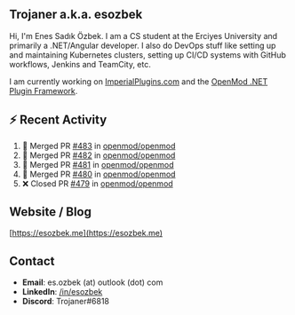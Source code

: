##  Trojaner a.k.a. esozbek
Hi, I'm Enes Sadık Özbek. I am a CS student at the Erciyes University and primarily a .NET/Angular developer. I also do DevOps stuff like setting up and maintaining Kubernetes clusters, setting up CI/CD systems with GitHub workflows, Jenkins and TeamCity, etc.

I am currently working on [ImperialPlugins.com](https://imperialplugins.com) and the [OpenMod .NET Plugin Framework](https://github.com/openmod/openmod). 

## :zap: Recent Activity

<!--START_SECTION:activity-->
1. 🎉 Merged PR [#483](https://github.com/openmod/openmod/pull/483) in [openmod/openmod](https://github.com/openmod/openmod)
2. 🎉 Merged PR [#482](https://github.com/openmod/openmod/pull/482) in [openmod/openmod](https://github.com/openmod/openmod)
3. 🎉 Merged PR [#481](https://github.com/openmod/openmod/pull/481) in [openmod/openmod](https://github.com/openmod/openmod)
4. 🎉 Merged PR [#480](https://github.com/openmod/openmod/pull/480) in [openmod/openmod](https://github.com/openmod/openmod)
5. ❌ Closed PR [#479](https://github.com/openmod/openmod/pull/479) in [openmod/openmod](https://github.com/openmod/openmod)
<!--END_SECTION:activity-->

## Website / Blog
[https://esozbek.me](https://esozbek.me)

## Contact
- **Email**: es.ozbek (at) outlook (dot) com
- **LinkedIn**: [/in/esozbek](https://linkedin.com/in/esozbek)
- **Discord**: Trojaner#6818
